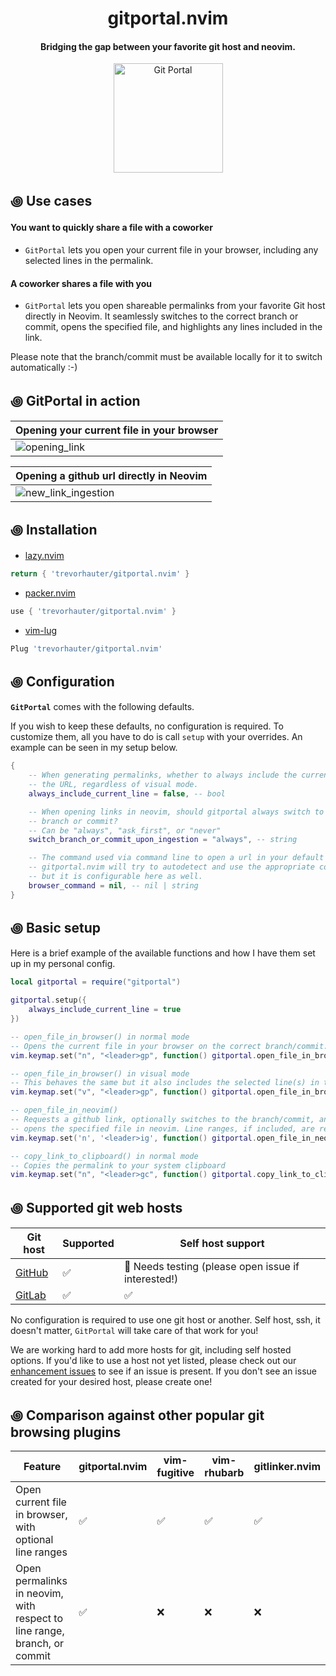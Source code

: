 <div align="center">

# gitportal.nvim
#### Bridging the gap between your favorite git host and neovim.


<img alt="Git Portal" height="175" src="/assets/gitportal-icon.png" />
</div>
  
## ꩜ Use cases
#### You want to quickly share a file with a coworker 
- `GitPortal` lets you open your current file in your browser, including any selected lines in the permalink.

#### A coworker shares a file with you 
- `GitPortal` lets you open shareable permalinks from your favorite Git host directly in Neovim. It seamlessly switches to the correct branch or commit, opens the specified file, and highlights any lines included in the link.

Please note that the branch/commit must be available locally for it to switch automatically :-) 

## ꩜ GitPortal in action
| Opening your current file in your browser |
| --- |
| ![opening_link](https://github.com/user-attachments/assets/92313f0e-5361-47e8-92a5-9137e8aaaab2) |

| Opening a github url directly in Neovim |
| --- |
| ![new_link_ingestion](https://github.com/user-attachments/assets/98e65711-2f42-42c0-b586-04b158c8290a) |

## ꩜ Installation
- [lazy.nvim](https://github.com/folke/lazy.nvim)
```lua
return { 'trevorhauter/gitportal.nvim' }
```

- [packer.nvim](https://github.com/wbthomason/packer.nvim)
```lua
use { 'trevorhauter/gitportal.nvim' }
```

- [vim-lug](https://github.com/junegunn/vim-plug)
```lua
Plug 'trevorhauter/gitportal.nvim'
``` 

## ꩜ Configuration
**`GitPortal`** comes with the following defaults.

If you wish to keep these defaults, no configuration is required. To customize them, all you have to do is call `setup` with your overrides. An example can be seen in my setup below.
```lua
{
    -- When generating permalinks, whether to always include the current line in
    -- the URL, regardless of visual mode.
    always_include_current_line = false, -- bool

    -- When opening links in neovim, should gitportal always switch to the links
    -- branch or commit?
    -- Can be "always", "ask_first", or "never"
    switch_branch_or_commit_upon_ingestion = "always", -- string

    -- The command used via command line to open a url in your default browser.
    -- gitportal.nvim will try to autodetect and use the appropriate command
    -- but it is configurable here as well.
    browser_command = nil, -- nil | string
}
```

## ꩜ Basic setup
Here is a brief example of the available functions and how I have them set up in my personal config.
```lua
local gitportal = require("gitportal")

gitportal.setup({
    always_include_current_line = true
})

-- open_file_in_browser() in normal mode
-- Opens the current file in your browser on the correct branch/commit.
vim.keymap.set("n", "<leader>gp", function() gitportal.open_file_in_browser() end)

-- open_file_in_browser() in visual mode
-- This behaves the same but it also includes the selected line(s) in the permalink.
vim.keymap.set("v", "<leader>gp", function() gitportal.open_file_in_browser() end)

-- open_file_in_neovim()
-- Requests a github link, optionally switches to the branch/commit, and
-- opens the specified file in neovim. Line ranges, if included, are respected.
vim.keymap.set('n', '<leader>ig', function() gitportal.open_file_in_neovim() end) 

-- copy_link_to_clipboard() in normal mode
-- Copies the permalink to your system clipboard
vim.keymap.set("n", "<leader>gc", function() gitportal.copy_link_to_clipboard() end)

```

## ꩜ Supported git web hosts
Git host                        | Supported          | Self host support 
--------------------------------|--------------------|---------------------------
[GitHub](https://github.com/)   | :white_check_mark: | 🔎 Needs testing (please open issue if interested!)
[GitLab](https://gitlab.com/)   | :white_check_mark: | :white_check_mark:

No configuration is required to use one git host or another. Self host, ssh, it doesn't matter, `GitPortal` will take care of that work for you!

We are working hard to add more hosts for git, including self hosted options. If you'd like to use a host not yet listed, please check out our [enhancement issues](https://github.com/trevorhauter/gitportal.nvim/issues?q=is%3Aopen+is%3Aissue+label%3Aenhancement) to see if an issue is present. If you don't see an issue created for your desired host, please create one!

## ꩜ Comparison against other popular git browsing plugins

Feature                                                 | gitportal.nvim              | vim-fugitive       | vim-rhubarb        | gitlinker.nvim       
--------------------------------------------------------|-----------------------------|--------------------|--------------------|----------------------
Open current file in browser, with optional line ranges | :white_check_mark:          | :white_check_mark: | :white_check_mark: | :white_check_mark:   
Open permalinks in neovim, with respect to line range, branch, or commit|:white_check_mark:| :x:           | :x:                | :x:                  

